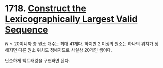 # 1718. [Construct the Lexicographically Largest Valid Sequence](./1718.cpp)

$N \le 20$이니까 총 원소 개수는 최대 41개다. 하지만 2 이상의 원소는 하나의 위치가 정해지면 다른 원소 위치도 정해지므로 사실상 20개인 셈이다.

단순하게 백트래킹을 구현하면 된다.
